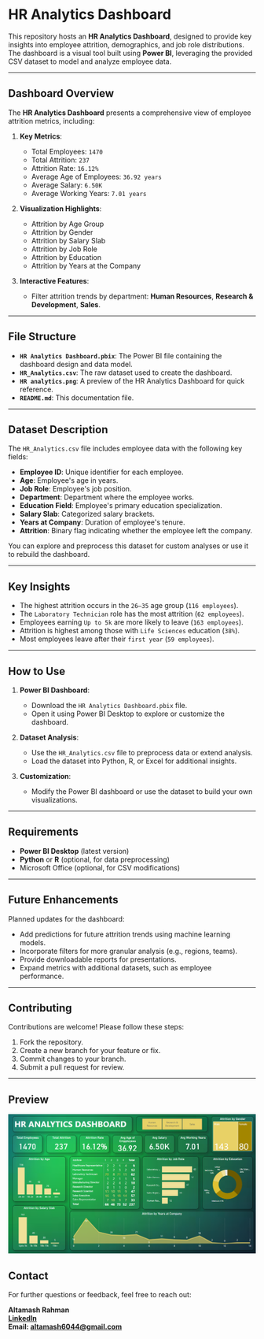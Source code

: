 # HR Analytics Dashboard



This repository hosts an **HR Analytics Dashboard**, designed to provide key insights into employee attrition, demographics, and job role distributions. The dashboard is a visual tool built using **Power BI**, leveraging the provided CSV dataset to model and analyze employee data.

---

## Dashboard Overview

The **HR Analytics Dashboard** presents a comprehensive view of employee attrition metrics, including:

1. **Key Metrics**:
   - Total Employees: `1470`
   - Total Attrition: `237`
   - Attrition Rate: `16.12%`
   - Average Age of Employees: `36.92 years`
   - Average Salary: `6.50K`
   - Average Working Years: `7.01 years`

2. **Visualization Highlights**:
   - Attrition by Age Group
   - Attrition by Gender
   - Attrition by Salary Slab
   - Attrition by Job Role
   - Attrition by Education
   - Attrition by Years at the Company

3. **Interactive Features**:
   - Filter attrition trends by department: **Human Resources**, **Research & Development**, **Sales**.

---

## File Structure

- **`HR Analytics Dashboard.pbix`**: The Power BI file containing the dashboard design and data model.
- **`HR_Analytics.csv`**: The raw dataset used to create the dashboard.
- **`HR analytics.png`**: A preview of the HR Analytics Dashboard for quick reference.
- **`README.md`**: This documentation file.

---

## Dataset Description

The `HR_Analytics.csv` file includes employee data with the following key fields:
- **Employee ID**: Unique identifier for each employee.
- **Age**: Employee's age in years.
- **Job Role**: Employee's job position.
- **Department**: Department where the employee works.
- **Education Field**: Employee's primary education specialization.
- **Salary Slab**: Categorized salary brackets.
- **Years at Company**: Duration of employee's tenure.
- **Attrition**: Binary flag indicating whether the employee left the company.

You can explore and preprocess this dataset for custom analyses or use it to rebuild the dashboard.

---

## Key Insights

- The highest attrition occurs in the `26–35` age group (`116 employees`).
- The `Laboratory Technician` role has the most attrition (`62 employees`).
- Employees earning `Up to 5k` are more likely to leave (`163 employees`).
- Attrition is highest among those with `Life Sciences` education (`38%`).
- Most employees leave after their `first year` (`59 employees`).

---

## How to Use

1. **Power BI Dashboard**:
   - Download the `HR Analytics Dashboard.pbix` file.
   - Open it using Power BI Desktop to explore or customize the dashboard.

2. **Dataset Analysis**:
   - Use the `HR_Analytics.csv` file to preprocess data or extend analysis.
   - Load the dataset into Python, R, or Excel for additional insights.

3. **Customization**:
   - Modify the Power BI dashboard or use the dataset to build your own visualizations.

---

## Requirements

- **Power BI Desktop** (latest version)
- **Python** or **R** (optional, for data preprocessing)
- Microsoft Office (optional, for CSV modifications)

---

## Future Enhancements

Planned updates for the dashboard:
- Add predictions for future attrition trends using machine learning models.
- Incorporate filters for more granular analysis (e.g., regions, teams).
- Provide downloadable reports for presentations.
- Expand metrics with additional datasets, such as employee performance.

---



## Contributing

Contributions are welcome! Please follow these steps:
1. Fork the repository.
2. Create a new branch for your feature or fix.
3. Commit changes to your branch.
4. Submit a pull request for review.

---

## Preview

![Dashboard Preview](HR%20analytics.png)

## Contact

For further questions or feedback, feel free to reach out:

**Altamash Rahman**  
**[LinkedIn]([www.linkedin.com/in/altamash-ra](https://www.linkedin.com/in/altamash-rahman-b399b1178/))**  
**Email: altamash6044@gmail.com**

